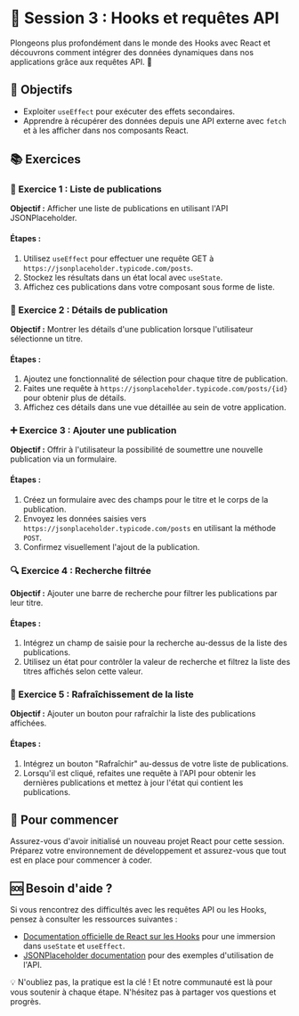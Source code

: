 # 🎣 Session 3 : Hooks et requêtes API

Plongeons plus profondément dans le monde des Hooks avec React et découvrons comment intégrer des données dynamiques dans nos applications grâce aux requêtes API. 🚀

## 🎯 Objectifs

- Exploiter `useEffect` pour exécuter des effets secondaires.
- Apprendre à récupérer des données depuis une API externe avec `fetch` et à les afficher dans nos composants React.

## 📚 Exercices

### 📖 Exercice 1 : Liste de publications

**Objectif :** Afficher une liste de publications en utilisant l'API JSONPlaceholder.

#### Étapes :

1. Utilisez `useEffect` pour effectuer une requête GET à `https://jsonplaceholder.typicode.com/posts`.
2. Stockez les résultats dans un état local avec `useState`.
3. Affichez ces publications dans votre composant sous forme de liste.

### 📝 Exercice 2 : Détails de publication

**Objectif :** Montrer les détails d'une publication lorsque l'utilisateur sélectionne un titre.

#### Étapes :

1. Ajoutez une fonctionnalité de sélection pour chaque titre de publication.
2. Faites une requête à `https://jsonplaceholder.typicode.com/posts/{id}` pour obtenir plus de détails.
3. Affichez ces détails dans une vue détaillée au sein de votre application.

### ➕ Exercice 3 : Ajouter une publication

**Objectif :** Offrir à l'utilisateur la possibilité de soumettre une nouvelle publication via un formulaire.

#### Étapes :

1. Créez un formulaire avec des champs pour le titre et le corps de la publication.
2. Envoyez les données saisies vers `https://jsonplaceholder.typicode.com/posts` en utilisant la méthode `POST`.
3. Confirmez visuellement l'ajout de la publication.

### 🔍 Exercice 4 : Recherche filtrée

**Objectif :** Ajouter une barre de recherche pour filtrer les publications par leur titre.

#### Étapes :

1. Intégrez un champ de saisie pour la recherche au-dessus de la liste des publications.
2. Utilisez un état pour contrôler la valeur de recherche et filtrez la liste des titres affichés selon cette valeur.

### 🔄 Exercice 5 : Rafraîchissement de la liste

**Objectif :** Ajouter un bouton pour rafraîchir la liste des publications affichées.

#### Étapes :

1. Intégrez un bouton "Rafraîchir" au-dessus de votre liste de publications.
2. Lorsqu'il est cliqué, refaites une requête à l'API pour obtenir les dernières publications et mettez à jour l'état qui contient les publications.

## 🏁 Pour commencer

Assurez-vous d'avoir initialisé un nouveau projet React pour cette session. Préparez votre environnement de développement et assurez-vous que tout est en place pour commencer à coder.

## 🆘 Besoin d'aide ?

Si vous rencontrez des difficultés avec les requêtes API ou les Hooks, pensez à consulter les ressources suivantes :
- [Documentation officielle de React sur les Hooks](https://fr.reactjs.org/docs/hooks-intro.html) pour une immersion dans `useState` et `useEffect`.
- [JSONPlaceholder documentation](https://jsonplaceholder.typicode.com/guide/) pour des exemples d'utilisation de l'API.

💡 N'oubliez pas, la pratique est la clé ! Et notre communauté est là pour vous soutenir à chaque étape. N'hésitez pas à partager vos questions et progrès.

